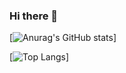 ### Hi there 👋

[![Anurag's GitHub stats](https://github-readme-stats.vercel.app/api?username=mangomkt)]

[![Top Langs](https://github-readme-stats.vercel.app/api/top-langs/?username=mangomkt)]
<!--
**mangomkt/mangomkt** is a ✨ _special_ ✨ repository because its `README.md` (this file) appears on your GitHub profile.

Here are some ideas to get you started:

- 🔭 I’m currently working on ...
- 🌱 I’m currently learning ...
- 👯 I’m looking to collaborate on ...
- 🤔 I’m looking for help with ...
- 💬 Ask me about ...
- 📫 How to reach me: ...
- 😄 Pronouns: ...
- ⚡ Fun fact: ...
-->
